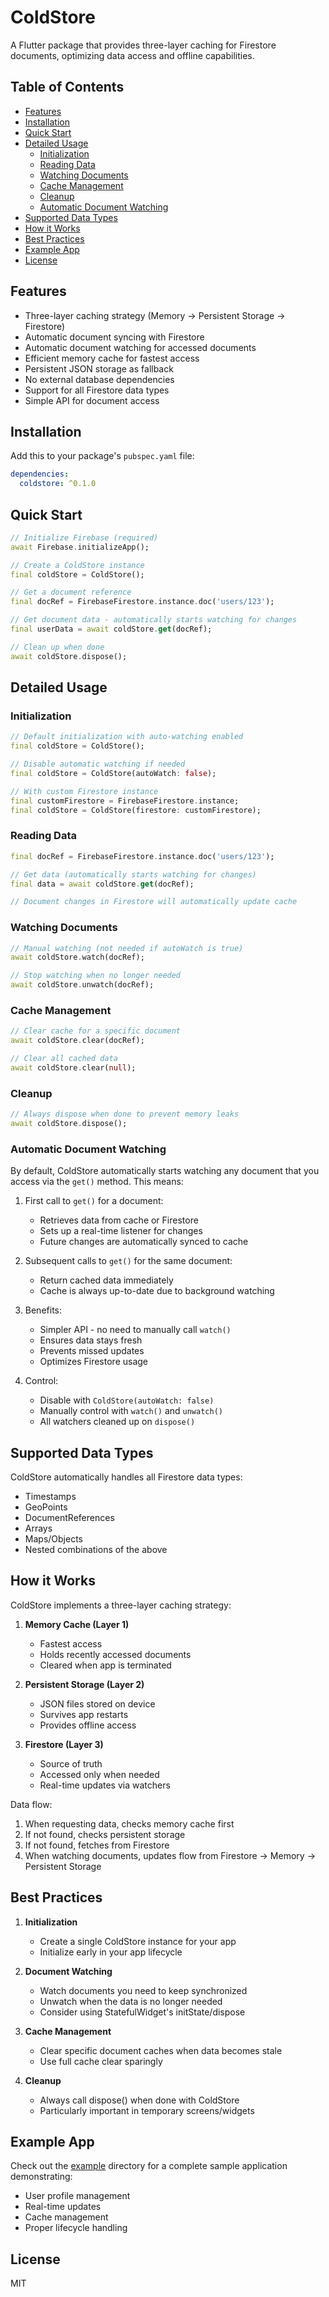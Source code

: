 # ColdStore

A Flutter package that provides three-layer caching for Firestore documents, optimizing data access and offline capabilities.

## Table of Contents

- [Features](#features)
- [Installation](#installation)
- [Quick Start](#quick-start)
- [Detailed Usage](#detailed-usage)
  - [Initialization](#initialization)
  - [Reading Data](#reading-data)
  - [Watching Documents](#watching-documents)
  - [Cache Management](#cache-management)
  - [Cleanup](#cleanup)
  - [Automatic Document Watching](#automatic-document-watching)
- [Supported Data Types](#supported-data-types)
- [How it Works](#how-it-works)
- [Best Practices](#best-practices)
- [Example App](#example-app)
- [License](#license)

## Features

- Three-layer caching strategy (Memory → Persistent Storage → Firestore)
- Automatic document syncing with Firestore
- Automatic document watching for accessed documents
- Efficient memory cache for fastest access
- Persistent JSON storage as fallback
- No external database dependencies
- Support for all Firestore data types
- Simple API for document access

## Installation

Add this to your package's `pubspec.yaml` file:

```yaml
dependencies:
  coldstore: ^0.1.0
```

## Quick Start

```dart
// Initialize Firebase (required)
await Firebase.initializeApp();

// Create a ColdStore instance
final coldStore = ColdStore();

// Get a document reference
final docRef = FirebaseFirestore.instance.doc('users/123');

// Get document data - automatically starts watching for changes
final userData = await coldStore.get(docRef);

// Clean up when done
await coldStore.dispose();
```

## Detailed Usage

### Initialization

```dart
// Default initialization with auto-watching enabled
final coldStore = ColdStore();

// Disable automatic watching if needed
final coldStore = ColdStore(autoWatch: false);

// With custom Firestore instance
final customFirestore = FirebaseFirestore.instance;
final coldStore = ColdStore(firestore: customFirestore);
```

### Reading Data

```dart
final docRef = FirebaseFirestore.instance.doc('users/123');

// Get data (automatically starts watching for changes)
final data = await coldStore.get(docRef);

// Document changes in Firestore will automatically update cache
```

### Watching Documents

```dart
// Manual watching (not needed if autoWatch is true)
await coldStore.watch(docRef);

// Stop watching when no longer needed
await coldStore.unwatch(docRef);
```

### Cache Management

```dart
// Clear cache for a specific document
await coldStore.clear(docRef);

// Clear all cached data
await coldStore.clear(null);
```

### Cleanup

```dart
// Always dispose when done to prevent memory leaks
await coldStore.dispose();
```

### Automatic Document Watching

By default, ColdStore automatically starts watching any document that you access via the `get()` method. This means:

1. First call to `get()` for a document:

   - Retrieves data from cache or Firestore
   - Sets up a real-time listener for changes
   - Future changes are automatically synced to cache

2. Subsequent calls to `get()` for the same document:

   - Return cached data immediately
   - Cache is always up-to-date due to background watching

3. Benefits:

   - Simpler API - no need to manually call `watch()`
   - Ensures data stays fresh
   - Prevents missed updates
   - Optimizes Firestore usage

4. Control:
   - Disable with `ColdStore(autoWatch: false)`
   - Manually control with `watch()` and `unwatch()`
   - All watchers cleaned up on `dispose()`

## Supported Data Types

ColdStore automatically handles all Firestore data types:

- Timestamps
- GeoPoints
- DocumentReferences
- Arrays
- Maps/Objects
- Nested combinations of the above

## How it Works

ColdStore implements a three-layer caching strategy:

1. **Memory Cache (Layer 1)**

   - Fastest access
   - Holds recently accessed documents
   - Cleared when app is terminated

2. **Persistent Storage (Layer 2)**

   - JSON files stored on device
   - Survives app restarts
   - Provides offline access

3. **Firestore (Layer 3)**
   - Source of truth
   - Accessed only when needed
   - Real-time updates via watchers

Data flow:

1. When requesting data, checks memory cache first
2. If not found, checks persistent storage
3. If not found, fetches from Firestore
4. When watching documents, updates flow from Firestore → Memory → Persistent Storage

## Best Practices

1. **Initialization**

   - Create a single ColdStore instance for your app
   - Initialize early in your app lifecycle

2. **Document Watching**

   - Watch documents you need to keep synchronized
   - Unwatch when the data is no longer needed
   - Consider using StatefulWidget's initState/dispose

3. **Cache Management**

   - Clear specific document caches when data becomes stale
   - Use full cache clear sparingly

4. **Cleanup**
   - Always call dispose() when done with ColdStore
   - Particularly important in temporary screens/widgets

## Example App

Check out the [example](example) directory for a complete sample application demonstrating:

- User profile management
- Real-time updates
- Cache management
- Proper lifecycle handling

## License

MIT
